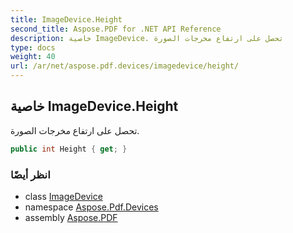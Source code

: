 ```yaml
---
title: ImageDevice.Height
second_title: Aspose.PDF for .NET API Reference
description: خاصية ImageDevice. تحصل على ارتفاع مخرجات الصورة
type: docs
weight: 40
url: /ar/net/aspose.pdf.devices/imagedevice/height/
---
```

## خاصية ImageDevice.Height

تحصل على ارتفاع مخرجات الصورة.

```csharp
public int Height { get; }
```

### انظر أيضًا

* class [ImageDevice](../)
* namespace [Aspose.Pdf.Devices](../../../aspose.pdf.devices/)
* assembly [Aspose.PDF](../../../)